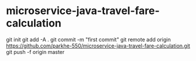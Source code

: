 # microservice-java-travel-fare-calculation

git init
git add -A .
git commit -m "first commit"
git remote add origin https://github.com/parkhe-550/microservice-java-travel-fare-calculation.git
git push -f origin master

